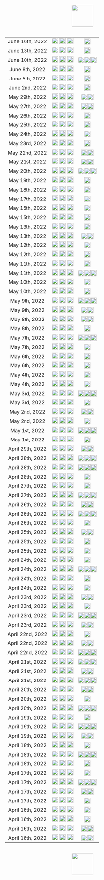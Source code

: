 <html><center><img src="https://upload.wikimedia.org/wikipedia/en/0/03/National_Basketball_Association_logo.svg" width="70"></center><br><center><table align="center">
<tr><td style="text-align:center">June 16th, 2022</td><td style="text-align:center"><img src="https://upload.wikimedia.org/wikipedia/en/0/01/Golden_State_Warriors_logo.svg" width="20">  <img src="https://upload.wikimedia.org/wikipedia/commons/8/88/At_sign.svg" width="20"> <img src="https://upload.wikimedia.org/wikipedia/en/8/8f/Boston_Celtics.svg" width="20"></td><td style="text-align:center"><img src="https://upload.wikimedia.org/wikipedia/commons/3/30/Star-full.png" width="20"></td></tr>
<tr><td style="text-align:center">June 13th, 2022</td><td style="text-align:center"><img src="https://upload.wikimedia.org/wikipedia/en/8/8f/Boston_Celtics.svg" width="20">  <img src="https://upload.wikimedia.org/wikipedia/commons/8/88/At_sign.svg" width="20"> <img src="https://upload.wikimedia.org/wikipedia/en/0/01/Golden_State_Warriors_logo.svg" width="20"></td><td style="text-align:center"><img src="https://upload.wikimedia.org/wikipedia/commons/3/30/Star-full.png" width="20"></td></tr>
<tr><td style="text-align:center">June 10th, 2022</td><td style="text-align:center"><img src="https://upload.wikimedia.org/wikipedia/en/0/01/Golden_State_Warriors_logo.svg" width="20">  <img src="https://upload.wikimedia.org/wikipedia/commons/8/88/At_sign.svg" width="20"> <img src="https://upload.wikimedia.org/wikipedia/en/8/8f/Boston_Celtics.svg" width="20"></td><td style="text-align:center"><img src="https://upload.wikimedia.org/wikipedia/commons/3/30/Star-full.png" width="20"><img src="https://upload.wikimedia.org/wikipedia/commons/3/30/Star-full.png" width="20"><img src="https://upload.wikimedia.org/wikipedia/commons/3/30/Star-full.png" width="20"></td></tr>
<tr><td style="text-align:center">June 8th, 2022</td><td style="text-align:center"><img src="https://upload.wikimedia.org/wikipedia/en/0/01/Golden_State_Warriors_logo.svg" width="20">  <img src="https://upload.wikimedia.org/wikipedia/commons/8/88/At_sign.svg" width="20"> <img src="https://upload.wikimedia.org/wikipedia/en/8/8f/Boston_Celtics.svg" width="20"></td><td style="text-align:center"><img src="https://upload.wikimedia.org/wikipedia/commons/3/30/Star-full.png" width="20"></td></tr>
<tr><td style="text-align:center">June 5th, 2022</td><td style="text-align:center"><img src="https://upload.wikimedia.org/wikipedia/en/8/8f/Boston_Celtics.svg" width="20">  <img src="https://upload.wikimedia.org/wikipedia/commons/8/88/At_sign.svg" width="20"> <img src="https://upload.wikimedia.org/wikipedia/en/0/01/Golden_State_Warriors_logo.svg" width="20"></td><td style="text-align:center"><img src="https://upload.wikimedia.org/wikipedia/commons/7/7a/Star-empty.png" width="20"></td></tr>
<tr><td style="text-align:center">June 2nd, 2022</td><td style="text-align:center"><img src="https://upload.wikimedia.org/wikipedia/en/8/8f/Boston_Celtics.svg" width="20">  <img src="https://upload.wikimedia.org/wikipedia/commons/8/88/At_sign.svg" width="20"> <img src="https://upload.wikimedia.org/wikipedia/en/0/01/Golden_State_Warriors_logo.svg" width="20"></td><td style="text-align:center"><img src="https://upload.wikimedia.org/wikipedia/commons/3/30/Star-full.png" width="20"></td></tr>
<tr><td style="text-align:center">May 29th, 2022</td><td style="text-align:center"><img src="https://upload.wikimedia.org/wikipedia/en/8/8f/Boston_Celtics.svg" width="20">  <img src="https://upload.wikimedia.org/wikipedia/commons/8/88/At_sign.svg" width="20"> <img src="https://upload.wikimedia.org/wikipedia/en/f/fb/Miami_Heat_logo.svg" width="20"></td><td style="text-align:center"><img src="https://upload.wikimedia.org/wikipedia/commons/3/30/Star-full.png" width="20"><img src="https://upload.wikimedia.org/wikipedia/commons/3/30/Star-full.png" width="20"></td></tr>
<tr><td style="text-align:center">May 27th, 2022</td><td style="text-align:center"><img src="https://upload.wikimedia.org/wikipedia/en/f/fb/Miami_Heat_logo.svg" width="20">  <img src="https://upload.wikimedia.org/wikipedia/commons/8/88/At_sign.svg" width="20"> <img src="https://upload.wikimedia.org/wikipedia/en/8/8f/Boston_Celtics.svg" width="20"></td><td style="text-align:center"><img src="https://upload.wikimedia.org/wikipedia/commons/3/30/Star-full.png" width="20"><img src="https://upload.wikimedia.org/wikipedia/commons/3/30/Star-full.png" width="20"></td></tr>
<tr><td style="text-align:center">May 26th, 2022</td><td style="text-align:center"><img src="https://upload.wikimedia.org/wikipedia/en/9/97/Dallas_Mavericks_logo.svg" width="20">  <img src="https://upload.wikimedia.org/wikipedia/commons/8/88/At_sign.svg" width="20"> <img src="https://upload.wikimedia.org/wikipedia/en/0/01/Golden_State_Warriors_logo.svg" width="20"></td><td style="text-align:center"><img src="https://upload.wikimedia.org/wikipedia/commons/3/30/Star-full.png" width="20"></td></tr>
<tr><td style="text-align:center">May 25th, 2022</td><td style="text-align:center"><img src="https://upload.wikimedia.org/wikipedia/en/8/8f/Boston_Celtics.svg" width="20">  <img src="https://upload.wikimedia.org/wikipedia/commons/8/88/At_sign.svg" width="20"> <img src="https://upload.wikimedia.org/wikipedia/en/f/fb/Miami_Heat_logo.svg" width="20"></td><td style="text-align:center"><img src="https://upload.wikimedia.org/wikipedia/commons/3/30/Star-full.png" width="20"></td></tr>
<tr><td style="text-align:center">May 24th, 2022</td><td style="text-align:center"><img src="https://upload.wikimedia.org/wikipedia/en/0/01/Golden_State_Warriors_logo.svg" width="20">  <img src="https://upload.wikimedia.org/wikipedia/commons/8/88/At_sign.svg" width="20"> <img src="https://upload.wikimedia.org/wikipedia/en/9/97/Dallas_Mavericks_logo.svg" width="20"></td><td style="text-align:center"><img src="https://upload.wikimedia.org/wikipedia/commons/3/30/Star-full.png" width="20"></td></tr>
<tr><td style="text-align:center">May 23rd, 2022</td><td style="text-align:center"><img src="https://upload.wikimedia.org/wikipedia/en/f/fb/Miami_Heat_logo.svg" width="20">  <img src="https://upload.wikimedia.org/wikipedia/commons/8/88/At_sign.svg" width="20"> <img src="https://upload.wikimedia.org/wikipedia/en/8/8f/Boston_Celtics.svg" width="20"></td><td style="text-align:center"><img src="https://upload.wikimedia.org/wikipedia/commons/7/7a/Star-empty.png" width="20"></td></tr>
<tr><td style="text-align:center">May 22nd, 2022</td><td style="text-align:center"><img src="https://upload.wikimedia.org/wikipedia/en/0/01/Golden_State_Warriors_logo.svg" width="20">  <img src="https://upload.wikimedia.org/wikipedia/commons/8/88/At_sign.svg" width="20"> <img src="https://upload.wikimedia.org/wikipedia/en/9/97/Dallas_Mavericks_logo.svg" width="20"></td><td style="text-align:center"><img src="https://upload.wikimedia.org/wikipedia/commons/3/30/Star-full.png" width="20"><img src="https://upload.wikimedia.org/wikipedia/commons/3/30/Star-full.png" width="20"></td></tr>
<tr><td style="text-align:center">May 21st, 2022</td><td style="text-align:center"><img src="https://upload.wikimedia.org/wikipedia/en/f/fb/Miami_Heat_logo.svg" width="20">  <img src="https://upload.wikimedia.org/wikipedia/commons/8/88/At_sign.svg" width="20"> <img src="https://upload.wikimedia.org/wikipedia/en/8/8f/Boston_Celtics.svg" width="20"></td><td style="text-align:center"><img src="https://upload.wikimedia.org/wikipedia/commons/3/30/Star-full.png" width="20"><img src="https://upload.wikimedia.org/wikipedia/commons/3/30/Star-full.png" width="20"></td></tr>
<tr><td style="text-align:center">May 20th, 2022</td><td style="text-align:center"><img src="https://upload.wikimedia.org/wikipedia/en/9/97/Dallas_Mavericks_logo.svg" width="20">  <img src="https://upload.wikimedia.org/wikipedia/commons/8/88/At_sign.svg" width="20"> <img src="https://upload.wikimedia.org/wikipedia/en/0/01/Golden_State_Warriors_logo.svg" width="20"></td><td style="text-align:center"><img src="https://upload.wikimedia.org/wikipedia/commons/3/30/Star-full.png" width="20"><img src="https://upload.wikimedia.org/wikipedia/commons/3/30/Star-full.png" width="20"><img src="https://upload.wikimedia.org/wikipedia/commons/3/30/Star-full.png" width="20"></td></tr>
<tr><td style="text-align:center">May 19th, 2022</td><td style="text-align:center"><img src="https://upload.wikimedia.org/wikipedia/en/8/8f/Boston_Celtics.svg" width="20">  <img src="https://upload.wikimedia.org/wikipedia/commons/8/88/At_sign.svg" width="20"> <img src="https://upload.wikimedia.org/wikipedia/en/f/fb/Miami_Heat_logo.svg" width="20"></td><td style="text-align:center"><img src="https://upload.wikimedia.org/wikipedia/commons/7/7a/Star-empty.png" width="20"></td></tr>
<tr><td style="text-align:center">May 18th, 2022</td><td style="text-align:center"><img src="https://upload.wikimedia.org/wikipedia/en/9/97/Dallas_Mavericks_logo.svg" width="20">  <img src="https://upload.wikimedia.org/wikipedia/commons/8/88/At_sign.svg" width="20"> <img src="https://upload.wikimedia.org/wikipedia/en/0/01/Golden_State_Warriors_logo.svg" width="20"></td><td style="text-align:center"><img src="https://upload.wikimedia.org/wikipedia/commons/7/7a/Star-empty.png" width="20"></td></tr>
<tr><td style="text-align:center">May 17th, 2022</td><td style="text-align:center"><img src="https://upload.wikimedia.org/wikipedia/en/8/8f/Boston_Celtics.svg" width="20">  <img src="https://upload.wikimedia.org/wikipedia/commons/8/88/At_sign.svg" width="20"> <img src="https://upload.wikimedia.org/wikipedia/en/f/fb/Miami_Heat_logo.svg" width="20"></td><td style="text-align:center"><img src="https://upload.wikimedia.org/wikipedia/commons/3/30/Star-full.png" width="20"></td></tr>
<tr><td style="text-align:center">May 15th, 2022</td><td style="text-align:center"><img src="https://upload.wikimedia.org/wikipedia/en/9/97/Dallas_Mavericks_logo.svg" width="20">  <img src="https://upload.wikimedia.org/wikipedia/commons/8/88/At_sign.svg" width="20"> <img src="https://upload.wikimedia.org/wikipedia/en/d/dc/Phoenix_Suns_logo.svg" width="20"></td><td style="text-align:center"><img src="https://upload.wikimedia.org/wikipedia/commons/7/7a/Star-empty.png" width="20"></td></tr>
<tr><td style="text-align:center">May 15th, 2022</td><td style="text-align:center"><img src="https://upload.wikimedia.org/wikipedia/en/4/4a/Milwaukee_Bucks_logo.svg" width="20">  <img src="https://upload.wikimedia.org/wikipedia/commons/8/88/At_sign.svg" width="20"> <img src="https://upload.wikimedia.org/wikipedia/en/8/8f/Boston_Celtics.svg" width="20"></td><td style="text-align:center"><img src="https://upload.wikimedia.org/wikipedia/commons/7/7a/Star-empty.png" width="20"></td></tr>
<tr><td style="text-align:center">May 13th, 2022</td><td style="text-align:center"><img src="https://upload.wikimedia.org/wikipedia/en/8/8f/Boston_Celtics.svg" width="20">  <img src="https://upload.wikimedia.org/wikipedia/commons/8/88/At_sign.svg" width="20"> <img src="https://upload.wikimedia.org/wikipedia/en/4/4a/Milwaukee_Bucks_logo.svg" width="20"></td><td style="text-align:center"><img src="https://upload.wikimedia.org/wikipedia/commons/3/30/Star-full.png" width="20"></td></tr>
<tr><td style="text-align:center">May 13th, 2022</td><td style="text-align:center"><img src="https://upload.wikimedia.org/wikipedia/en/f/f1/Memphis_Grizzlies.svg" width="20">  <img src="https://upload.wikimedia.org/wikipedia/commons/8/88/At_sign.svg" width="20"> <img src="https://upload.wikimedia.org/wikipedia/en/0/01/Golden_State_Warriors_logo.svg" width="20"></td><td style="text-align:center"><img src="https://upload.wikimedia.org/wikipedia/commons/3/30/Star-full.png" width="20"><img src="https://upload.wikimedia.org/wikipedia/commons/3/30/Star-full.png" width="20"></td></tr>
<tr><td style="text-align:center">May 12th, 2022</td><td style="text-align:center"><img src="https://upload.wikimedia.org/wikipedia/en/d/dc/Phoenix_Suns_logo.svg" width="20">  <img src="https://upload.wikimedia.org/wikipedia/commons/8/88/At_sign.svg" width="20"> <img src="https://upload.wikimedia.org/wikipedia/en/9/97/Dallas_Mavericks_logo.svg" width="20"></td><td style="text-align:center"><img src="https://upload.wikimedia.org/wikipedia/commons/7/7a/Star-empty.png" width="20"></td></tr>
<tr><td style="text-align:center">May 12th, 2022</td><td style="text-align:center"><img src="https://upload.wikimedia.org/wikipedia/en/f/fb/Miami_Heat_logo.svg" width="20">  <img src="https://upload.wikimedia.org/wikipedia/commons/8/88/At_sign.svg" width="20"> <img src="https://upload.wikimedia.org/wikipedia/en/0/0e/Philadelphia_76ers_logo.svg" width="20"></td><td style="text-align:center"><img src="https://upload.wikimedia.org/wikipedia/commons/3/30/Star-full.png" width="20"></td></tr>
<tr><td style="text-align:center">May 11th, 2022</td><td style="text-align:center"><img src="https://upload.wikimedia.org/wikipedia/en/0/01/Golden_State_Warriors_logo.svg" width="20">  <img src="https://upload.wikimedia.org/wikipedia/commons/8/88/At_sign.svg" width="20"> <img src="https://upload.wikimedia.org/wikipedia/en/f/f1/Memphis_Grizzlies.svg" width="20"></td><td style="text-align:center"><img src="https://upload.wikimedia.org/wikipedia/commons/7/7a/Star-empty.png" width="20"></td></tr>
<tr><td style="text-align:center">May 11th, 2022</td><td style="text-align:center"><img src="https://upload.wikimedia.org/wikipedia/en/4/4a/Milwaukee_Bucks_logo.svg" width="20">  <img src="https://upload.wikimedia.org/wikipedia/commons/8/88/At_sign.svg" width="20"> <img src="https://upload.wikimedia.org/wikipedia/en/8/8f/Boston_Celtics.svg" width="20"></td><td style="text-align:center"><img src="https://upload.wikimedia.org/wikipedia/commons/3/30/Star-full.png" width="20"><img src="https://upload.wikimedia.org/wikipedia/commons/3/30/Star-full.png" width="20"><img src="https://upload.wikimedia.org/wikipedia/commons/3/30/Star-full.png" width="20"></td></tr>
<tr><td style="text-align:center">May 10th, 2022</td><td style="text-align:center"><img src="https://upload.wikimedia.org/wikipedia/en/9/97/Dallas_Mavericks_logo.svg" width="20">  <img src="https://upload.wikimedia.org/wikipedia/commons/8/88/At_sign.svg" width="20"> <img src="https://upload.wikimedia.org/wikipedia/en/d/dc/Phoenix_Suns_logo.svg" width="20"></td><td style="text-align:center"><img src="https://upload.wikimedia.org/wikipedia/commons/7/7a/Star-empty.png" width="20"></td></tr>
<tr><td style="text-align:center">May 10th, 2022</td><td style="text-align:center"><img src="https://upload.wikimedia.org/wikipedia/en/0/0e/Philadelphia_76ers_logo.svg" width="20">  <img src="https://upload.wikimedia.org/wikipedia/commons/8/88/At_sign.svg" width="20"> <img src="https://upload.wikimedia.org/wikipedia/en/f/fb/Miami_Heat_logo.svg" width="20"></td><td style="text-align:center"><img src="https://upload.wikimedia.org/wikipedia/commons/7/7a/Star-empty.png" width="20"></td></tr>
<tr><td style="text-align:center">May 9th, 2022</td><td style="text-align:center"><img src="https://upload.wikimedia.org/wikipedia/en/f/f1/Memphis_Grizzlies.svg" width="20">  <img src="https://upload.wikimedia.org/wikipedia/commons/8/88/At_sign.svg" width="20"> <img src="https://upload.wikimedia.org/wikipedia/en/0/01/Golden_State_Warriors_logo.svg" width="20"></td><td style="text-align:center"><img src="https://upload.wikimedia.org/wikipedia/commons/3/30/Star-full.png" width="20"><img src="https://upload.wikimedia.org/wikipedia/commons/3/30/Star-full.png" width="20"><img src="https://upload.wikimedia.org/wikipedia/commons/3/30/Star-full.png" width="20"></td></tr>
<tr><td style="text-align:center">May 9th, 2022</td><td style="text-align:center"><img src="https://upload.wikimedia.org/wikipedia/en/8/8f/Boston_Celtics.svg" width="20">  <img src="https://upload.wikimedia.org/wikipedia/commons/8/88/At_sign.svg" width="20"> <img src="https://upload.wikimedia.org/wikipedia/en/4/4a/Milwaukee_Bucks_logo.svg" width="20"></td><td style="text-align:center"><img src="https://upload.wikimedia.org/wikipedia/commons/3/30/Star-full.png" width="20"><img src="https://upload.wikimedia.org/wikipedia/commons/3/30/Star-full.png" width="20"></td></tr>
<tr><td style="text-align:center">May 8th, 2022</td><td style="text-align:center"><img src="https://upload.wikimedia.org/wikipedia/en/f/fb/Miami_Heat_logo.svg" width="20">  <img src="https://upload.wikimedia.org/wikipedia/commons/8/88/At_sign.svg" width="20"> <img src="https://upload.wikimedia.org/wikipedia/en/0/0e/Philadelphia_76ers_logo.svg" width="20"></td><td style="text-align:center"><img src="https://upload.wikimedia.org/wikipedia/commons/3/30/Star-full.png" width="20"><img src="https://upload.wikimedia.org/wikipedia/commons/3/30/Star-full.png" width="20"></td></tr>
<tr><td style="text-align:center">May 8th, 2022</td><td style="text-align:center"><img src="https://upload.wikimedia.org/wikipedia/en/d/dc/Phoenix_Suns_logo.svg" width="20">  <img src="https://upload.wikimedia.org/wikipedia/commons/8/88/At_sign.svg" width="20"> <img src="https://upload.wikimedia.org/wikipedia/en/9/97/Dallas_Mavericks_logo.svg" width="20"></td><td style="text-align:center"><img src="https://upload.wikimedia.org/wikipedia/commons/3/30/Star-full.png" width="20"></td></tr>
<tr><td style="text-align:center">May 7th, 2022</td><td style="text-align:center"><img src="https://upload.wikimedia.org/wikipedia/en/8/8f/Boston_Celtics.svg" width="20">  <img src="https://upload.wikimedia.org/wikipedia/commons/8/88/At_sign.svg" width="20"> <img src="https://upload.wikimedia.org/wikipedia/en/4/4a/Milwaukee_Bucks_logo.svg" width="20"></td><td style="text-align:center"><img src="https://upload.wikimedia.org/wikipedia/commons/3/30/Star-full.png" width="20"><img src="https://upload.wikimedia.org/wikipedia/commons/3/30/Star-full.png" width="20"><img src="https://upload.wikimedia.org/wikipedia/commons/3/30/Star-full.png" width="20"></td></tr>
<tr><td style="text-align:center">May 7th, 2022</td><td style="text-align:center"><img src="https://upload.wikimedia.org/wikipedia/en/f/f1/Memphis_Grizzlies.svg" width="20">  <img src="https://upload.wikimedia.org/wikipedia/commons/8/88/At_sign.svg" width="20"> <img src="https://upload.wikimedia.org/wikipedia/en/0/01/Golden_State_Warriors_logo.svg" width="20"></td><td style="text-align:center"><img src="https://upload.wikimedia.org/wikipedia/commons/7/7a/Star-empty.png" width="20"></td></tr>
<tr><td style="text-align:center">May 6th, 2022</td><td style="text-align:center"><img src="https://upload.wikimedia.org/wikipedia/en/d/dc/Phoenix_Suns_logo.svg" width="20">  <img src="https://upload.wikimedia.org/wikipedia/commons/8/88/At_sign.svg" width="20"> <img src="https://upload.wikimedia.org/wikipedia/en/9/97/Dallas_Mavericks_logo.svg" width="20"></td><td style="text-align:center"><img src="https://upload.wikimedia.org/wikipedia/commons/3/30/Star-full.png" width="20"></td></tr>
<tr><td style="text-align:center">May 6th, 2022</td><td style="text-align:center"><img src="https://upload.wikimedia.org/wikipedia/en/f/fb/Miami_Heat_logo.svg" width="20">  <img src="https://upload.wikimedia.org/wikipedia/commons/8/88/At_sign.svg" width="20"> <img src="https://upload.wikimedia.org/wikipedia/en/0/0e/Philadelphia_76ers_logo.svg" width="20"></td><td style="text-align:center"><img src="https://upload.wikimedia.org/wikipedia/commons/3/30/Star-full.png" width="20"></td></tr>
<tr><td style="text-align:center">May 4th, 2022</td><td style="text-align:center"><img src="https://upload.wikimedia.org/wikipedia/en/0/0e/Philadelphia_76ers_logo.svg" width="20">  <img src="https://upload.wikimedia.org/wikipedia/commons/8/88/At_sign.svg" width="20"> <img src="https://upload.wikimedia.org/wikipedia/en/f/fb/Miami_Heat_logo.svg" width="20"></td><td style="text-align:center"><img src="https://upload.wikimedia.org/wikipedia/commons/7/7a/Star-empty.png" width="20"></td></tr>
<tr><td style="text-align:center">May 4th, 2022</td><td style="text-align:center"><img src="https://upload.wikimedia.org/wikipedia/en/9/97/Dallas_Mavericks_logo.svg" width="20">  <img src="https://upload.wikimedia.org/wikipedia/commons/8/88/At_sign.svg" width="20"> <img src="https://upload.wikimedia.org/wikipedia/en/d/dc/Phoenix_Suns_logo.svg" width="20"></td><td style="text-align:center"><img src="https://upload.wikimedia.org/wikipedia/commons/3/30/Star-full.png" width="20"></td></tr>
<tr><td style="text-align:center">May 3rd, 2022</td><td style="text-align:center"><img src="https://upload.wikimedia.org/wikipedia/en/0/01/Golden_State_Warriors_logo.svg" width="20">  <img src="https://upload.wikimedia.org/wikipedia/commons/8/88/At_sign.svg" width="20"> <img src="https://upload.wikimedia.org/wikipedia/en/f/f1/Memphis_Grizzlies.svg" width="20"></td><td style="text-align:center"><img src="https://upload.wikimedia.org/wikipedia/commons/3/30/Star-full.png" width="20"><img src="https://upload.wikimedia.org/wikipedia/commons/3/30/Star-full.png" width="20"><img src="https://upload.wikimedia.org/wikipedia/commons/3/30/Star-full.png" width="20"></td></tr>
<tr><td style="text-align:center">May 3rd, 2022</td><td style="text-align:center"><img src="https://upload.wikimedia.org/wikipedia/en/4/4a/Milwaukee_Bucks_logo.svg" width="20">  <img src="https://upload.wikimedia.org/wikipedia/commons/8/88/At_sign.svg" width="20"> <img src="https://upload.wikimedia.org/wikipedia/en/8/8f/Boston_Celtics.svg" width="20"></td><td style="text-align:center"><img src="https://upload.wikimedia.org/wikipedia/commons/7/7a/Star-empty.png" width="20"></td></tr>
<tr><td style="text-align:center">May 2nd, 2022</td><td style="text-align:center"><img src="https://upload.wikimedia.org/wikipedia/en/9/97/Dallas_Mavericks_logo.svg" width="20">  <img src="https://upload.wikimedia.org/wikipedia/commons/8/88/At_sign.svg" width="20"> <img src="https://upload.wikimedia.org/wikipedia/en/d/dc/Phoenix_Suns_logo.svg" width="20"></td><td style="text-align:center"><img src="https://upload.wikimedia.org/wikipedia/commons/3/30/Star-full.png" width="20"><img src="https://upload.wikimedia.org/wikipedia/commons/3/30/Star-full.png" width="20"></td></tr>
<tr><td style="text-align:center">May 2nd, 2022</td><td style="text-align:center"><img src="https://upload.wikimedia.org/wikipedia/en/0/0e/Philadelphia_76ers_logo.svg" width="20">  <img src="https://upload.wikimedia.org/wikipedia/commons/8/88/At_sign.svg" width="20"> <img src="https://upload.wikimedia.org/wikipedia/en/f/fb/Miami_Heat_logo.svg" width="20"></td><td style="text-align:center"><img src="https://upload.wikimedia.org/wikipedia/commons/3/30/Star-full.png" width="20"></td></tr>
<tr><td style="text-align:center">May 1st, 2022</td><td style="text-align:center"><img src="https://upload.wikimedia.org/wikipedia/en/0/01/Golden_State_Warriors_logo.svg" width="20">  <img src="https://upload.wikimedia.org/wikipedia/commons/8/88/At_sign.svg" width="20"> <img src="https://upload.wikimedia.org/wikipedia/en/f/f1/Memphis_Grizzlies.svg" width="20"></td><td style="text-align:center"><img src="https://upload.wikimedia.org/wikipedia/commons/3/30/Star-full.png" width="20"><img src="https://upload.wikimedia.org/wikipedia/commons/3/30/Star-full.png" width="20"><img src="https://upload.wikimedia.org/wikipedia/commons/3/30/Star-full.png" width="20"></td></tr>
<tr><td style="text-align:center">May 1st, 2022</td><td style="text-align:center"><img src="https://upload.wikimedia.org/wikipedia/en/4/4a/Milwaukee_Bucks_logo.svg" width="20">  <img src="https://upload.wikimedia.org/wikipedia/commons/8/88/At_sign.svg" width="20"> <img src="https://upload.wikimedia.org/wikipedia/en/8/8f/Boston_Celtics.svg" width="20"></td><td style="text-align:center"><img src="https://upload.wikimedia.org/wikipedia/commons/3/30/Star-full.png" width="20"></td></tr>
<tr><td style="text-align:center">April 29th, 2022</td><td style="text-align:center"><img src="https://upload.wikimedia.org/wikipedia/en/f/f1/Memphis_Grizzlies.svg" width="20">  <img src="https://upload.wikimedia.org/wikipedia/commons/8/88/At_sign.svg" width="20"> <img src="https://upload.wikimedia.org/wikipedia/en/c/c2/Minnesota_Timberwolves_logo.svg" width="20"></td><td style="text-align:center"><img src="https://upload.wikimedia.org/wikipedia/commons/3/30/Star-full.png" width="20"><img src="https://upload.wikimedia.org/wikipedia/commons/3/30/Star-full.png" width="20"></td></tr>
<tr><td style="text-align:center">April 28th, 2022</td><td style="text-align:center"><img src="https://upload.wikimedia.org/wikipedia/en/9/97/Dallas_Mavericks_logo.svg" width="20">  <img src="https://upload.wikimedia.org/wikipedia/commons/8/88/At_sign.svg" width="20"> <img src="https://upload.wikimedia.org/wikipedia/en/5/52/Utah_Jazz_logo_2022.svg" width="20"></td><td style="text-align:center"><img src="https://upload.wikimedia.org/wikipedia/commons/3/30/Star-full.png" width="20"><img src="https://upload.wikimedia.org/wikipedia/commons/3/30/Star-full.png" width="20"><img src="https://upload.wikimedia.org/wikipedia/commons/3/30/Star-full.png" width="20"></td></tr>
<tr><td style="text-align:center">April 28th, 2022</td><td style="text-align:center"><img src="https://upload.wikimedia.org/wikipedia/en/d/dc/Phoenix_Suns_logo.svg" width="20">  <img src="https://upload.wikimedia.org/wikipedia/commons/8/88/At_sign.svg" width="20"> <img src="https://upload.wikimedia.org/wikipedia/en/0/0d/New_Orleans_Pelicans_logo.svg" width="20"></td><td style="text-align:center"><img src="https://upload.wikimedia.org/wikipedia/commons/3/30/Star-full.png" width="20"><img src="https://upload.wikimedia.org/wikipedia/commons/3/30/Star-full.png" width="20"><img src="https://upload.wikimedia.org/wikipedia/commons/3/30/Star-full.png" width="20"></td></tr>
<tr><td style="text-align:center">April 28th, 2022</td><td style="text-align:center"><img src="https://upload.wikimedia.org/wikipedia/en/0/0e/Philadelphia_76ers_logo.svg" width="20">  <img src="https://upload.wikimedia.org/wikipedia/commons/8/88/At_sign.svg" width="20"> <img src="https://upload.wikimedia.org/wikipedia/en/3/36/Toronto_Raptors_logo.svg" width="20"></td><td style="text-align:center"><img src="https://upload.wikimedia.org/wikipedia/commons/7/7a/Star-empty.png" width="20"></td></tr>
<tr><td style="text-align:center">April 27th, 2022</td><td style="text-align:center"><img src="https://upload.wikimedia.org/wikipedia/en/6/67/Chicago_Bulls_logo.svg" width="20">  <img src="https://upload.wikimedia.org/wikipedia/commons/8/88/At_sign.svg" width="20"> <img src="https://upload.wikimedia.org/wikipedia/en/4/4a/Milwaukee_Bucks_logo.svg" width="20"></td><td style="text-align:center"><img src="https://upload.wikimedia.org/wikipedia/commons/7/7a/Star-empty.png" width="20"></td></tr>
<tr><td style="text-align:center">April 27th, 2022</td><td style="text-align:center"><img src="https://upload.wikimedia.org/wikipedia/en/7/76/Denver_Nuggets.svg" width="20">  <img src="https://upload.wikimedia.org/wikipedia/commons/8/88/At_sign.svg" width="20"> <img src="https://upload.wikimedia.org/wikipedia/en/0/01/Golden_State_Warriors_logo.svg" width="20"></td><td style="text-align:center"><img src="https://upload.wikimedia.org/wikipedia/commons/3/30/Star-full.png" width="20"><img src="https://upload.wikimedia.org/wikipedia/commons/3/30/Star-full.png" width="20"><img src="https://upload.wikimedia.org/wikipedia/commons/3/30/Star-full.png" width="20"></td></tr>
<tr><td style="text-align:center">April 26th, 2022</td><td style="text-align:center"><img src="https://upload.wikimedia.org/wikipedia/en/2/24/Atlanta_Hawks_logo.svg" width="20">  <img src="https://upload.wikimedia.org/wikipedia/commons/8/88/At_sign.svg" width="20"> <img src="https://upload.wikimedia.org/wikipedia/en/f/fb/Miami_Heat_logo.svg" width="20"></td><td style="text-align:center"><img src="https://upload.wikimedia.org/wikipedia/commons/3/30/Star-full.png" width="20"><img src="https://upload.wikimedia.org/wikipedia/commons/3/30/Star-full.png" width="20"></td></tr>
<tr><td style="text-align:center">April 26th, 2022</td><td style="text-align:center"><img src="https://upload.wikimedia.org/wikipedia/en/c/c2/Minnesota_Timberwolves_logo.svg" width="20">  <img src="https://upload.wikimedia.org/wikipedia/commons/8/88/At_sign.svg" width="20"> <img src="https://upload.wikimedia.org/wikipedia/en/f/f1/Memphis_Grizzlies.svg" width="20"></td><td style="text-align:center"><img src="https://upload.wikimedia.org/wikipedia/commons/3/30/Star-full.png" width="20"><img src="https://upload.wikimedia.org/wikipedia/commons/3/30/Star-full.png" width="20"><img src="https://upload.wikimedia.org/wikipedia/commons/3/30/Star-full.png" width="20"></td></tr>
<tr><td style="text-align:center">April 26th, 2022</td><td style="text-align:center"><img src="https://upload.wikimedia.org/wikipedia/en/0/0d/New_Orleans_Pelicans_logo.svg" width="20">  <img src="https://upload.wikimedia.org/wikipedia/commons/8/88/At_sign.svg" width="20"> <img src="https://upload.wikimedia.org/wikipedia/en/d/dc/Phoenix_Suns_logo.svg" width="20"></td><td style="text-align:center"><img src="https://upload.wikimedia.org/wikipedia/commons/7/7a/Star-empty.png" width="20"></td></tr>
<tr><td style="text-align:center">April 25th, 2022</td><td style="text-align:center"><img src="https://upload.wikimedia.org/wikipedia/en/8/8f/Boston_Celtics.svg" width="20">  <img src="https://upload.wikimedia.org/wikipedia/commons/8/88/At_sign.svg" width="20"> <img src="https://upload.wikimedia.org/wikipedia/commons/4/44/Brooklyn_Nets_newlogo.svg" width="20"></td><td style="text-align:center"><img src="https://upload.wikimedia.org/wikipedia/commons/3/30/Star-full.png" width="20"><img src="https://upload.wikimedia.org/wikipedia/commons/3/30/Star-full.png" width="20"></td></tr>
<tr><td style="text-align:center">April 25th, 2022</td><td style="text-align:center"><img src="https://upload.wikimedia.org/wikipedia/en/3/36/Toronto_Raptors_logo.svg" width="20">  <img src="https://upload.wikimedia.org/wikipedia/commons/8/88/At_sign.svg" width="20"> <img src="https://upload.wikimedia.org/wikipedia/en/0/0e/Philadelphia_76ers_logo.svg" width="20"></td><td style="text-align:center"><img src="https://upload.wikimedia.org/wikipedia/commons/7/7a/Star-empty.png" width="20"></td></tr>
<tr><td style="text-align:center">April 25th, 2022</td><td style="text-align:center"><img src="https://upload.wikimedia.org/wikipedia/en/5/52/Utah_Jazz_logo_2022.svg" width="20">  <img src="https://upload.wikimedia.org/wikipedia/commons/8/88/At_sign.svg" width="20"> <img src="https://upload.wikimedia.org/wikipedia/en/9/97/Dallas_Mavericks_logo.svg" width="20"></td><td style="text-align:center"><img src="https://upload.wikimedia.org/wikipedia/commons/7/7a/Star-empty.png" width="20"></td></tr>
<tr><td style="text-align:center">April 24th, 2022</td><td style="text-align:center"><img src="https://upload.wikimedia.org/wikipedia/en/4/4a/Milwaukee_Bucks_logo.svg" width="20">  <img src="https://upload.wikimedia.org/wikipedia/commons/8/88/At_sign.svg" width="20"> <img src="https://upload.wikimedia.org/wikipedia/en/6/67/Chicago_Bulls_logo.svg" width="20"></td><td style="text-align:center"><img src="https://upload.wikimedia.org/wikipedia/commons/7/7a/Star-empty.png" width="20"></td></tr>
<tr><td style="text-align:center">April 24th, 2022</td><td style="text-align:center"><img src="https://upload.wikimedia.org/wikipedia/en/0/01/Golden_State_Warriors_logo.svg" width="20">  <img src="https://upload.wikimedia.org/wikipedia/commons/8/88/At_sign.svg" width="20"> <img src="https://upload.wikimedia.org/wikipedia/en/7/76/Denver_Nuggets.svg" width="20"></td><td style="text-align:center"><img src="https://upload.wikimedia.org/wikipedia/commons/3/30/Star-full.png" width="20"><img src="https://upload.wikimedia.org/wikipedia/commons/3/30/Star-full.png" width="20"><img src="https://upload.wikimedia.org/wikipedia/commons/3/30/Star-full.png" width="20"></td></tr>
<tr><td style="text-align:center">April 24th, 2022</td><td style="text-align:center"><img src="https://upload.wikimedia.org/wikipedia/en/d/dc/Phoenix_Suns_logo.svg" width="20">  <img src="https://upload.wikimedia.org/wikipedia/commons/8/88/At_sign.svg" width="20"> <img src="https://upload.wikimedia.org/wikipedia/en/0/0d/New_Orleans_Pelicans_logo.svg" width="20"></td><td style="text-align:center"><img src="https://upload.wikimedia.org/wikipedia/commons/3/30/Star-full.png" width="20"></td></tr>
<tr><td style="text-align:center">April 24th, 2022</td><td style="text-align:center"><img src="https://upload.wikimedia.org/wikipedia/en/f/fb/Miami_Heat_logo.svg" width="20">  <img src="https://upload.wikimedia.org/wikipedia/commons/8/88/At_sign.svg" width="20"> <img src="https://upload.wikimedia.org/wikipedia/en/2/24/Atlanta_Hawks_logo.svg" width="20"></td><td style="text-align:center"><img src="https://upload.wikimedia.org/wikipedia/commons/7/7a/Star-empty.png" width="20"></td></tr>
<tr><td style="text-align:center">April 23rd, 2022</td><td style="text-align:center"><img src="https://upload.wikimedia.org/wikipedia/en/f/f1/Memphis_Grizzlies.svg" width="20">  <img src="https://upload.wikimedia.org/wikipedia/commons/8/88/At_sign.svg" width="20"> <img src="https://upload.wikimedia.org/wikipedia/en/c/c2/Minnesota_Timberwolves_logo.svg" width="20"></td><td style="text-align:center"><img src="https://upload.wikimedia.org/wikipedia/commons/3/30/Star-full.png" width="20"><img src="https://upload.wikimedia.org/wikipedia/commons/3/30/Star-full.png" width="20"></td></tr>
<tr><td style="text-align:center">April 23rd, 2022</td><td style="text-align:center"><img src="https://upload.wikimedia.org/wikipedia/en/0/0e/Philadelphia_76ers_logo.svg" width="20">  <img src="https://upload.wikimedia.org/wikipedia/commons/8/88/At_sign.svg" width="20"> <img src="https://upload.wikimedia.org/wikipedia/en/3/36/Toronto_Raptors_logo.svg" width="20"></td><td style="text-align:center"><img src="https://upload.wikimedia.org/wikipedia/commons/3/30/Star-full.png" width="20"></td></tr>
<tr><td style="text-align:center">April 23rd, 2022</td><td style="text-align:center"><img src="https://upload.wikimedia.org/wikipedia/en/9/97/Dallas_Mavericks_logo.svg" width="20">  <img src="https://upload.wikimedia.org/wikipedia/commons/8/88/At_sign.svg" width="20"> <img src="https://upload.wikimedia.org/wikipedia/en/5/52/Utah_Jazz_logo_2022.svg" width="20"></td><td style="text-align:center"><img src="https://upload.wikimedia.org/wikipedia/commons/3/30/Star-full.png" width="20"><img src="https://upload.wikimedia.org/wikipedia/commons/3/30/Star-full.png" width="20"><img src="https://upload.wikimedia.org/wikipedia/commons/3/30/Star-full.png" width="20"></td></tr>
<tr><td style="text-align:center">April 23rd, 2022</td><td style="text-align:center"><img src="https://upload.wikimedia.org/wikipedia/en/8/8f/Boston_Celtics.svg" width="20">  <img src="https://upload.wikimedia.org/wikipedia/commons/8/88/At_sign.svg" width="20"> <img src="https://upload.wikimedia.org/wikipedia/commons/4/44/Brooklyn_Nets_newlogo.svg" width="20"></td><td style="text-align:center"><img src="https://upload.wikimedia.org/wikipedia/commons/3/30/Star-full.png" width="20"><img src="https://upload.wikimedia.org/wikipedia/commons/3/30/Star-full.png" width="20"></td></tr>
<tr><td style="text-align:center">April 22nd, 2022</td><td style="text-align:center"><img src="https://upload.wikimedia.org/wikipedia/en/4/4a/Milwaukee_Bucks_logo.svg" width="20">  <img src="https://upload.wikimedia.org/wikipedia/commons/8/88/At_sign.svg" width="20"> <img src="https://upload.wikimedia.org/wikipedia/en/6/67/Chicago_Bulls_logo.svg" width="20"></td><td style="text-align:center"><img src="https://upload.wikimedia.org/wikipedia/commons/7/7a/Star-empty.png" width="20"></td></tr>
<tr><td style="text-align:center">April 22nd, 2022</td><td style="text-align:center"><img src="https://upload.wikimedia.org/wikipedia/en/d/dc/Phoenix_Suns_logo.svg" width="20">  <img src="https://upload.wikimedia.org/wikipedia/commons/8/88/At_sign.svg" width="20"> <img src="https://upload.wikimedia.org/wikipedia/en/0/0d/New_Orleans_Pelicans_logo.svg" width="20"></td><td style="text-align:center"><img src="https://upload.wikimedia.org/wikipedia/commons/3/30/Star-full.png" width="20"><img src="https://upload.wikimedia.org/wikipedia/commons/3/30/Star-full.png" width="20"></td></tr>
<tr><td style="text-align:center">April 22nd, 2022</td><td style="text-align:center"><img src="https://upload.wikimedia.org/wikipedia/en/f/fb/Miami_Heat_logo.svg" width="20">  <img src="https://upload.wikimedia.org/wikipedia/commons/8/88/At_sign.svg" width="20"> <img src="https://upload.wikimedia.org/wikipedia/en/2/24/Atlanta_Hawks_logo.svg" width="20"></td><td style="text-align:center"><img src="https://upload.wikimedia.org/wikipedia/commons/3/30/Star-full.png" width="20"><img src="https://upload.wikimedia.org/wikipedia/commons/3/30/Star-full.png" width="20"><img src="https://upload.wikimedia.org/wikipedia/commons/3/30/Star-full.png" width="20"></td></tr>
<tr><td style="text-align:center">April 21st, 2022</td><td style="text-align:center"><img src="https://upload.wikimedia.org/wikipedia/en/f/f1/Memphis_Grizzlies.svg" width="20">  <img src="https://upload.wikimedia.org/wikipedia/commons/8/88/At_sign.svg" width="20"> <img src="https://upload.wikimedia.org/wikipedia/en/c/c2/Minnesota_Timberwolves_logo.svg" width="20"></td><td style="text-align:center"><img src="https://upload.wikimedia.org/wikipedia/commons/3/30/Star-full.png" width="20"><img src="https://upload.wikimedia.org/wikipedia/commons/3/30/Star-full.png" width="20"><img src="https://upload.wikimedia.org/wikipedia/commons/3/30/Star-full.png" width="20"></td></tr>
<tr><td style="text-align:center">April 21st, 2022</td><td style="text-align:center"><img src="https://upload.wikimedia.org/wikipedia/en/9/97/Dallas_Mavericks_logo.svg" width="20">  <img src="https://upload.wikimedia.org/wikipedia/commons/8/88/At_sign.svg" width="20"> <img src="https://upload.wikimedia.org/wikipedia/en/5/52/Utah_Jazz_logo_2022.svg" width="20"></td><td style="text-align:center"><img src="https://upload.wikimedia.org/wikipedia/commons/3/30/Star-full.png" width="20"><img src="https://upload.wikimedia.org/wikipedia/commons/3/30/Star-full.png" width="20"></td></tr>
<tr><td style="text-align:center">April 21st, 2022</td><td style="text-align:center"><img src="https://upload.wikimedia.org/wikipedia/en/0/01/Golden_State_Warriors_logo.svg" width="20">  <img src="https://upload.wikimedia.org/wikipedia/commons/8/88/At_sign.svg" width="20"> <img src="https://upload.wikimedia.org/wikipedia/en/7/76/Denver_Nuggets.svg" width="20"></td><td style="text-align:center"><img src="https://upload.wikimedia.org/wikipedia/commons/3/30/Star-full.png" width="20"><img src="https://upload.wikimedia.org/wikipedia/commons/3/30/Star-full.png" width="20"><img src="https://upload.wikimedia.org/wikipedia/commons/3/30/Star-full.png" width="20"></td></tr>
<tr><td style="text-align:center">April 20th, 2022</td><td style="text-align:center"><img src="https://upload.wikimedia.org/wikipedia/en/6/67/Chicago_Bulls_logo.svg" width="20">  <img src="https://upload.wikimedia.org/wikipedia/commons/8/88/At_sign.svg" width="20"> <img src="https://upload.wikimedia.org/wikipedia/en/4/4a/Milwaukee_Bucks_logo.svg" width="20"></td><td style="text-align:center"><img src="https://upload.wikimedia.org/wikipedia/commons/3/30/Star-full.png" width="20"><img src="https://upload.wikimedia.org/wikipedia/commons/3/30/Star-full.png" width="20"></td></tr>
<tr><td style="text-align:center">April 20th, 2022</td><td style="text-align:center"><img src="https://upload.wikimedia.org/wikipedia/commons/4/44/Brooklyn_Nets_newlogo.svg" width="20">  <img src="https://upload.wikimedia.org/wikipedia/commons/8/88/At_sign.svg" width="20"> <img src="https://upload.wikimedia.org/wikipedia/en/8/8f/Boston_Celtics.svg" width="20"></td><td style="text-align:center"><img src="https://upload.wikimedia.org/wikipedia/commons/3/30/Star-full.png" width="20"></td></tr>
<tr><td style="text-align:center">April 20th, 2022</td><td style="text-align:center"><img src="https://upload.wikimedia.org/wikipedia/en/0/0e/Philadelphia_76ers_logo.svg" width="20">  <img src="https://upload.wikimedia.org/wikipedia/commons/8/88/At_sign.svg" width="20"> <img src="https://upload.wikimedia.org/wikipedia/en/3/36/Toronto_Raptors_logo.svg" width="20"></td><td style="text-align:center"><img src="https://upload.wikimedia.org/wikipedia/commons/3/30/Star-full.png" width="20"><img src="https://upload.wikimedia.org/wikipedia/commons/3/30/Star-full.png" width="20"><img src="https://upload.wikimedia.org/wikipedia/commons/3/30/Star-full.png" width="20"></td></tr>
<tr><td style="text-align:center">April 19th, 2022</td><td style="text-align:center"><img src="https://upload.wikimedia.org/wikipedia/en/c/c2/Minnesota_Timberwolves_logo.svg" width="20">  <img src="https://upload.wikimedia.org/wikipedia/commons/8/88/At_sign.svg" width="20"> <img src="https://upload.wikimedia.org/wikipedia/en/f/f1/Memphis_Grizzlies.svg" width="20"></td><td style="text-align:center"><img src="https://upload.wikimedia.org/wikipedia/commons/7/7a/Star-empty.png" width="20"></td></tr>
<tr><td style="text-align:center">April 19th, 2022</td><td style="text-align:center"><img src="https://upload.wikimedia.org/wikipedia/en/0/0d/New_Orleans_Pelicans_logo.svg" width="20">  <img src="https://upload.wikimedia.org/wikipedia/commons/8/88/At_sign.svg" width="20"> <img src="https://upload.wikimedia.org/wikipedia/en/d/dc/Phoenix_Suns_logo.svg" width="20"></td><td style="text-align:center"><img src="https://upload.wikimedia.org/wikipedia/commons/3/30/Star-full.png" width="20"><img src="https://upload.wikimedia.org/wikipedia/commons/3/30/Star-full.png" width="20"><img src="https://upload.wikimedia.org/wikipedia/commons/3/30/Star-full.png" width="20"></td></tr>
<tr><td style="text-align:center">April 19th, 2022</td><td style="text-align:center"><img src="https://upload.wikimedia.org/wikipedia/en/2/24/Atlanta_Hawks_logo.svg" width="20">  <img src="https://upload.wikimedia.org/wikipedia/commons/8/88/At_sign.svg" width="20"> <img src="https://upload.wikimedia.org/wikipedia/en/f/fb/Miami_Heat_logo.svg" width="20"></td><td style="text-align:center"><img src="https://upload.wikimedia.org/wikipedia/commons/3/30/Star-full.png" width="20"><img src="https://upload.wikimedia.org/wikipedia/commons/3/30/Star-full.png" width="20"></td></tr>
<tr><td style="text-align:center">April 18th, 2022</td><td style="text-align:center"><img src="https://upload.wikimedia.org/wikipedia/en/3/36/Toronto_Raptors_logo.svg" width="20">  <img src="https://upload.wikimedia.org/wikipedia/commons/8/88/At_sign.svg" width="20"> <img src="https://upload.wikimedia.org/wikipedia/en/0/0e/Philadelphia_76ers_logo.svg" width="20"></td><td style="text-align:center"><img src="https://upload.wikimedia.org/wikipedia/commons/7/7a/Star-empty.png" width="20"></td></tr>
<tr><td style="text-align:center">April 18th, 2022</td><td style="text-align:center"><img src="https://upload.wikimedia.org/wikipedia/en/5/52/Utah_Jazz_logo_2022.svg" width="20">  <img src="https://upload.wikimedia.org/wikipedia/commons/8/88/At_sign.svg" width="20"> <img src="https://upload.wikimedia.org/wikipedia/en/9/97/Dallas_Mavericks_logo.svg" width="20"></td><td style="text-align:center"><img src="https://upload.wikimedia.org/wikipedia/commons/3/30/Star-full.png" width="20"><img src="https://upload.wikimedia.org/wikipedia/commons/3/30/Star-full.png" width="20"><img src="https://upload.wikimedia.org/wikipedia/commons/3/30/Star-full.png" width="20"></td></tr>
<tr><td style="text-align:center">April 18th, 2022</td><td style="text-align:center"><img src="https://upload.wikimedia.org/wikipedia/en/7/76/Denver_Nuggets.svg" width="20">  <img src="https://upload.wikimedia.org/wikipedia/commons/8/88/At_sign.svg" width="20"> <img src="https://upload.wikimedia.org/wikipedia/en/0/01/Golden_State_Warriors_logo.svg" width="20"></td><td style="text-align:center"><img src="https://upload.wikimedia.org/wikipedia/commons/7/7a/Star-empty.png" width="20"></td></tr>
<tr><td style="text-align:center">April 17th, 2022</td><td style="text-align:center"><img src="https://upload.wikimedia.org/wikipedia/en/2/24/Atlanta_Hawks_logo.svg" width="20">  <img src="https://upload.wikimedia.org/wikipedia/commons/8/88/At_sign.svg" width="20"> <img src="https://upload.wikimedia.org/wikipedia/en/f/fb/Miami_Heat_logo.svg" width="20"></td><td style="text-align:center"><img src="https://upload.wikimedia.org/wikipedia/commons/7/7a/Star-empty.png" width="20"></td></tr>
<tr><td style="text-align:center">April 17th, 2022</td><td style="text-align:center"><img src="https://upload.wikimedia.org/wikipedia/commons/4/44/Brooklyn_Nets_newlogo.svg" width="20">  <img src="https://upload.wikimedia.org/wikipedia/commons/8/88/At_sign.svg" width="20"> <img src="https://upload.wikimedia.org/wikipedia/en/8/8f/Boston_Celtics.svg" width="20"></td><td style="text-align:center"><img src="https://upload.wikimedia.org/wikipedia/commons/3/30/Star-full.png" width="20"><img src="https://upload.wikimedia.org/wikipedia/commons/3/30/Star-full.png" width="20"><img src="https://upload.wikimedia.org/wikipedia/commons/3/30/Star-full.png" width="20"></td></tr>
<tr><td style="text-align:center">April 17th, 2022</td><td style="text-align:center"><img src="https://upload.wikimedia.org/wikipedia/en/6/67/Chicago_Bulls_logo.svg" width="20">  <img src="https://upload.wikimedia.org/wikipedia/commons/8/88/At_sign.svg" width="20"> <img src="https://upload.wikimedia.org/wikipedia/en/4/4a/Milwaukee_Bucks_logo.svg" width="20"></td><td style="text-align:center"><img src="https://upload.wikimedia.org/wikipedia/commons/3/30/Star-full.png" width="20"><img src="https://upload.wikimedia.org/wikipedia/commons/3/30/Star-full.png" width="20"></td></tr>
<tr><td style="text-align:center">April 17th, 2022</td><td style="text-align:center"><img src="https://upload.wikimedia.org/wikipedia/en/0/0d/New_Orleans_Pelicans_logo.svg" width="20">  <img src="https://upload.wikimedia.org/wikipedia/commons/8/88/At_sign.svg" width="20"> <img src="https://upload.wikimedia.org/wikipedia/en/d/dc/Phoenix_Suns_logo.svg" width="20"></td><td style="text-align:center"><img src="https://upload.wikimedia.org/wikipedia/commons/3/30/Star-full.png" width="20"></td></tr>
<tr><td style="text-align:center">April 16th, 2022</td><td style="text-align:center"><img src="https://upload.wikimedia.org/wikipedia/en/3/36/Toronto_Raptors_logo.svg" width="20">  <img src="https://upload.wikimedia.org/wikipedia/commons/8/88/At_sign.svg" width="20"> <img src="https://upload.wikimedia.org/wikipedia/en/0/0e/Philadelphia_76ers_logo.svg" width="20"></td><td style="text-align:center"><img src="https://upload.wikimedia.org/wikipedia/commons/7/7a/Star-empty.png" width="20"></td></tr>
<tr><td style="text-align:center">April 16th, 2022</td><td style="text-align:center"><img src="https://upload.wikimedia.org/wikipedia/en/7/76/Denver_Nuggets.svg" width="20">  <img src="https://upload.wikimedia.org/wikipedia/commons/8/88/At_sign.svg" width="20"> <img src="https://upload.wikimedia.org/wikipedia/en/0/01/Golden_State_Warriors_logo.svg" width="20"></td><td style="text-align:center"><img src="https://upload.wikimedia.org/wikipedia/commons/7/7a/Star-empty.png" width="20"></td></tr>
<tr><td style="text-align:center">April 16th, 2022</td><td style="text-align:center"><img src="https://upload.wikimedia.org/wikipedia/en/c/c2/Minnesota_Timberwolves_logo.svg" width="20">  <img src="https://upload.wikimedia.org/wikipedia/commons/8/88/At_sign.svg" width="20"> <img src="https://upload.wikimedia.org/wikipedia/en/f/f1/Memphis_Grizzlies.svg" width="20"></td><td style="text-align:center"><img src="https://upload.wikimedia.org/wikipedia/commons/3/30/Star-full.png" width="20"><img src="https://upload.wikimedia.org/wikipedia/commons/3/30/Star-full.png" width="20"></td></tr>
<tr><td style="text-align:center">April 16th, 2022</td><td style="text-align:center"><img src="https://upload.wikimedia.org/wikipedia/en/5/52/Utah_Jazz_logo_2022.svg" width="20">  <img src="https://upload.wikimedia.org/wikipedia/commons/8/88/At_sign.svg" width="20"> <img src="https://upload.wikimedia.org/wikipedia/en/9/97/Dallas_Mavericks_logo.svg" width="20"></td><td style="text-align:center"><img src="https://upload.wikimedia.org/wikipedia/commons/3/30/Star-full.png" width="20"><img src="https://upload.wikimedia.org/wikipedia/commons/3/30/Star-full.png" width="20"></td></tr>
</table></center><br><center><img src="https://upload.wikimedia.org/wikipedia/en/0/03/National_Basketball_Association_logo.svg" width="70"></center></html>
